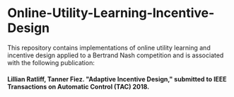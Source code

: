 # Online-Utility-Learning-Incentive-Design
This repository contains implementations of online utility learning and incentive design applied to a Bertrand Nash competition and is associated with the following publication:

#### Lillian Ratliff, Tanner Fiez. "Adaptive Incentive Design," submitted to IEEE Transactions on Automatic Control (TAC) 2018.